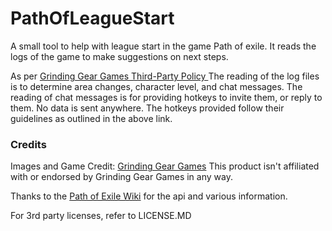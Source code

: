 # PathOfLeagueStart
A small tool to help with league start in the game Path of exile. It reads the logs of the game to make suggestions on next steps. 

As per [Grinding Gear Games Third-Party Policy ](https://www.pathofexile.com/developer/docs/index#policy)
The reading of the log files is to determine area changes, character level, and chat messages. The reading of chat messages is for providing hotkeys to invite them, or reply to them.
No data is sent anywhere.
The hotkeys provided follow their guidelines as outlined in the above link.

### Credits

Images and Game Credit: [Grinding Gear Games](https://www.pathofexile.com)
This product isn't affiliated with or endorsed by Grinding Gear Games in any way.

Thanks to the [Path of Exile Wiki](https://pathofexile.fandom.com/wiki/Path_of_Exile_Wiki) for the api and various information.

For 3rd party licenses, refer to LICENSE.MD
